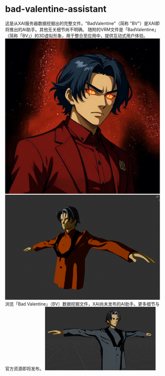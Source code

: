 # bad-valentine-assistant
这是从XAI服务器数据挖掘出的完整文件。"BadValentine"（简称 "BV"）是XAI即将推出的AI助手。其他无关细节尚不明确。
随附的VRM文件是「BadValentine」（简称「BV」）的3D虚拟形象，用于整合至应用中，提供互动式用户体验。
![Image Alt](https://github.com/xaileaks/bad-valentine-assistant/blob/c88ff27d287cc114165e1201584c2be95aa20dae/67S_daZO_lttIdJAhnd03_05120a75f6c84dad8e4c332205291281.jpg)
![Image Alt](https://github.com/xaileaks/bad-valentine-assistant/blob/9d61f5799e042d20b74385778f434fcfd7488689/image.png)
浏览「Bad Valentine」（BV）数据挖掘文件，XAI尚未发布的AI助手。更多细节与官方资源即将发布。
![Image Alt](https://github.com/xaileaks/bad-valentine-assistant/blob/9d61f5799e042d20b74385778f434fcfd7488689/thumb_image%20(1).png)
